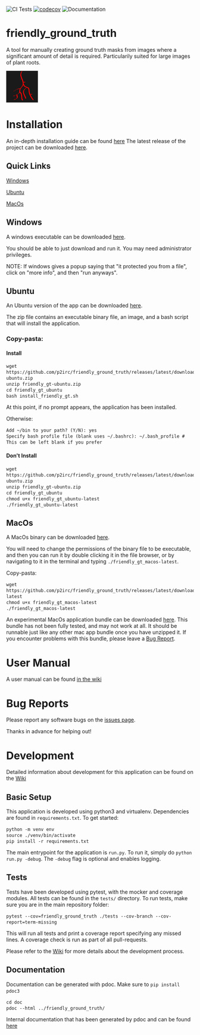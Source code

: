 ![CI Tests](https://github.com/KyleS22/friendly_ground_truth/workflows/CI%20Tests/badge.svg)  [![codecov](https://codecov.io/gh/KyleS22/friendly_ground_truth/branch/master/graph/badge.svg)](https://codecov.io/gh/KyleS22/friendly_ground_truth) ![Documentation](https://github.com/KyleS22/friendly_ground_truth/workflows/Documentation/badge.svg)
# friendly_ground_truth
A tool for manually creating ground truth masks from images where a significant amount of detail is required.  Particularily suited for large images of plant roots.

![favicon](https://github.com/KyleS22/friendly_ground_truth/blob/master/docs/images/icon.png)

# Installation
An in-depth installation guide can be found [here](https://github.com/KyleS22/friendly_ground_truth/wiki/Installation)
The latest release of the project can be downloaded [here](https://github.com/KyleS22/friendly_ground_truth/releases/latest).

## Quick Links
[Windows](#Windows)

[Ubuntu](#Ubuntu)

[MacOs](#MacOs)


## Windows
A windows executable can be downloaded [here](https://github.com/KyleS22/friendly_ground_truth/releases/latest/download/friendly_gt-windows.exe).

You should be able to just download and run it.  You may need administrator privileges.

NOTE: If windows gives a popup saying that "it protected you from a file", click on "more info", and then "run anyways".

## Ubuntu
An Ubuntu version of the app can be downloaded [here](https://github.com/KyleS22/friendly_ground_truth/releases/latest/download/friendly_gt-ubuntu.zip).

The zip file contains an executable binary file, an image, and a bash script that will install the application.  

### Copy-pasta:
#### Install
```
wget https://github.com/p2irc/friendly_ground_truth/releases/latest/download/friendly_gt-ubuntu.zip
unzip friendly_gt-ubuntu.zip
cd friendly_gt_ubuntu
bash install_friendly_gt.sh
```

At this point, if no prompt appears, the application has been installed.

Otherwise:
```
Add ~/bin to your path? (Y/N): yes
Specify bash profile file (blank uses ~/.bashrc): ~/.bash_profile # This can be left blank if you prefer
```

#### Don't Install
```
wget https://github.com/p2irc/friendly_ground_truth/releases/latest/download/friendly_gt-ubuntu.zip
unzip friendly_gt-ubuntu.zip
cd friendly_gt_ubuntu
chmod u+x friendly_gt_ubuntu-latest
./friendly_gt_ubuntu-latest
```
## MacOs
A MacOs binary can be downloaded [here](https://github.com/p2irc/friendly_ground_truth/releases/latest/download/friendly_gt_macos-latest). 

You will need to change the permissions of the binary file to be executable, and then you can run it by double clicking it in the file browser, or by navigating to it in the terminal and typing `./friendly_gt_macos-latest`.

Copy-pasta:
```
wget https://github.com/p2irc/friendly_ground_truth/releases/latest/download/friendly_gt_macos-latest
chmod u+x friendly_gt_macos-latest
./friendly_gt_macos-latest
```
An experimental MacOs application bundle can be downloaded [here](https://github.com/p2irc/friendly_ground_truth/releases/latest/download/friendly_gt_macos-app.zip).  This bundle has not been fully tested, and may not work at all.  It should be runnable just like any other mac app bundle once you have unzipped it.  If you encounter problems with this bundle, please leave a [Bug Report](https://github.com/p2irc/friendly_ground_truth/issues).

# User Manual
A user manual can be found [in the wiki](https://github.com/p2irc/friendly_ground_truth/wiki/User-Manual)

# Bug Reports
Please report any software bugs on the [issues page](https://github.com/p2irc/friendly_ground_truth/issues).

Thanks in advance for helping out!

# Development
Detailed information about development for this application can be found on the [Wiki](https://github.com/p2irc/friendly_ground_truth/wiki)

## Basic Setup
This application is developed using python3 and virtualenv.  Dependencies are found in `requirements.txt`.  To get started:

```
python -m venv env
source ./venv/bin/activate
pip install -r requirements.txt
``` 

The main entrypoint for the application is `run.py`.  To run it, simply do `python run.py -debug`.  The `-debug` flag is optional and enables logging.

## Tests
Tests have been developed using pytest, with the mocker and coverage modules.  All tests can be found in the `tests/` directory.  To run tests, make sure you are in the main repository folder:

```
pytest --cov=friendly_ground_truth ./tests --cov-branch --cov-report=term-missing

```

This will run all tests and print a coverage report specifying any missed lines.  A coverage check is run as part of all pull-requests.

Please refer to the [Wiki](https://github.com/p2irc/friendly_ground_truth/wiki) for more details about the development process.

## Documentation
Documentation can be generated with pdoc.  Make sure to `pip install pdoc3`


```
cd doc
pdoc --html ../friendly_ground_truth/
```

Internal documentation that has been generated by pdoc and can be found [here](https://kyles22.github.io/friendly_ground_truth/docs/html/friendly_ground_truth/index.html)

